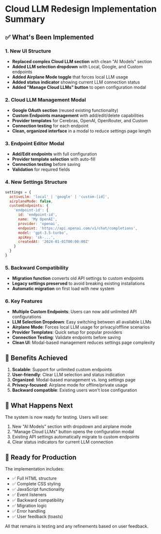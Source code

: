# Cloud LLM Redesign Implementation Summary

## ✅ What's Been Implemented

### 1. New UI Structure
- **Replaced complex Cloud LLM section** with clean "AI Models" section
- **Added LLM selection dropdown** with Local, Google, and Custom endpoints
- **Added Airplane Mode toggle** that forces local LLM usage
- **Added status indicator** showing current LLM connection status
- **Added "Manage Cloud LLMs" button** to open configuration modal

### 2. Cloud LLM Management Modal
- **Google OAuth section** (reused existing functionality)
- **Custom Endpoints management** with add/edit/delete capabilities
- **Provider templates** for Cerebras, OpenAI, OpenRouter, and Custom
- **Connection testing** for each endpoint
- **Clean, organized interface** in a modal to reduce settings page length

### 3. Endpoint Editor Modal
- **Add/Edit endpoints** with full configuration
- **Provider template selection** with auto-fill
- **Connection testing** before saving
- **Validation** for required fields

### 4. New Settings Structure
```javascript
settings = {
  activeLlm: 'local' | 'google' | 'custom-[id]',
  airplaneMode: false,
  customEndpoints: {
    'endpoint-id': {
      id: 'endpoint-id',
      name: 'My OpenAI',
      provider: 'openai',
      endpoint: 'https://api.openai.com/v1/chat/completions',
      model: 'gpt-3.5-turbo',
      apiKey: 'sk-...',
      createdAt: '2024-01-01T00:00:00Z'
    }
  }
}
```

### 5. Backward Compatibility
- **Migration function** converts old API settings to custom endpoints
- **Legacy settings preserved** to avoid breaking existing installations
- **Automatic migration** on first load with new system

### 6. Key Features
- **Multiple Custom Endpoints**: Users can now add unlimited API configurations
- **LLM Selection Dropdown**: Easy switching between all available LLMs
- **Airplane Mode**: Forces local LLM usage for privacy/offline scenarios
- **Provider Templates**: Quick setup for popular providers
- **Connection Testing**: Validate endpoints before saving
- **Clean UI**: Modal-based management reduces settings page complexity

## 🎯 Benefits Achieved
1. **Scalable**: Support for unlimited custom endpoints
2. **User-friendly**: Clear LLM selection and status indication
3. **Organized**: Modal-based management vs. long settings page
4. **Privacy-focused**: Airplane mode for offline/private usage
5. **Backward compatible**: Existing users won't lose configuration

## 🔄 What Happens Next
The system is now ready for testing. Users will see:
1. New "AI Models" section with dropdown and airplane mode
2. "Manage Cloud LLMs" button opens the configuration modal
3. Existing API settings automatically migrate to custom endpoints
4. Clear status indicators for current LLM connection

## 🚀 Ready for Production
The implementation includes:
- ✅ Full HTML structure
- ✅ Complete CSS styling
- ✅ JavaScript functionality
- ✅ Event listeners
- ✅ Backward compatibility
- ✅ Migration logic
- ✅ Error handling
- ✅ User feedback (toasts)

All that remains is testing and any refinements based on user feedback.